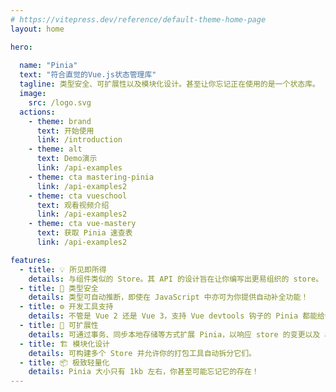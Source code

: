 ```yaml
---
# https://vitepress.dev/reference/default-theme-home-page
layout: home

hero:
  
  name: "Pinia"
  text: "符合直觉的Vue.js状态管理库"
  tagline: 类型安全、可扩展性以及模块化设计。甚至让你忘记正在使用的是一个状态库。
  image:
    src: /logo.svg
  actions:
    - theme: brand
      text: 开始使用
      link: /introduction
    - theme: alt
      text: Demo演示
      link: /api-examples
    - theme: cta mastering-pinia
      link: /api-examples2
    - theme: cta vueschool
      text: 观看视频介绍
      link: /api-examples2
    - theme: cta vue-mastery
      text: 获取 Pinia 速查表
      link: /api-examples2

features:
  - title: 💡 所见即所得
    details: 与组件类似的 Store。其 API 的设计旨在让你编写出更易组织的 store。
  - title: 🔑 类型安全
    details: 类型可自动推断，即使在 JavaScript 中亦可为你提供自动补全功能！
  - title: ⚙️ 开发工具支持
    details: 不管是 Vue 2 还是 Vue 3，支持 Vue devtools 钩子的 Pinia 都能给你更好的开发体验。
  - title: 🔌 可扩展性
    details: 可通过事务、同步本地存储等方式扩展 Pinia，以响应 store 的变更以及 action。
  - title: 🏗 模块化设计
    details: 可构建多个 Store 并允许你的打包工具自动拆分它们。
  - title: 📦 极致轻量化
    details: Pinia 大小只有 1kb 左右，你甚至可能忘记它的存在！
---
```

